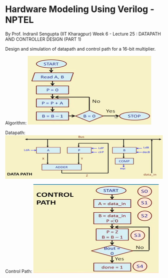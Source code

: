 # Hardware Modeling Using Verilog - NPTEL

By Prof. Indranil Sengupta (IIT Kharagpur)
Week 6 - Lecture 25 : DATAPATH AND CONTROLLER DESIGN (PART 1)

Design and simulation of datapath and control path for a 16-bit multiplier.

Algorithm:
![Algorithm](files/algorithm-multiplier.png "Algorithm")

Datapath:
![Datapath](files/datapath-multiplier.png "Datapath")

Control Path:
![Control Path](files/controlpath-multiplier.png "Control Path")